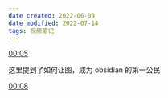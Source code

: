 ```yaml
---
date created: 2022-06-09
date modified: 2022-07-14
tags: 视频笔记
---
```


[00:05](https://www.youtube.com/watch?v=o0exK-xFP3k#t=5.068303059127808)

这里提到了如何让图，成为 obsidian 的第一公民

[00:08](https://www.bilibili.com/video/BV11b4y1n7L4?spm_id_from=333.999.0.0#t=8.159709)
